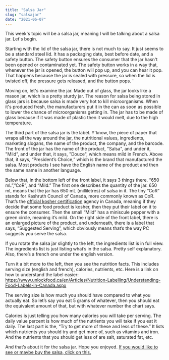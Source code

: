 ```yaml
---
title: "Salsa Jar"
slug: "salsajar"
date: "2021-06-07"
---
```



This week's topic will be a salsa jar, meaning I will be talking about a salsa jar. Let's begin.

Starting with the lid of the salsa jar, there is not much to say. It just seems to be a standard steel lid. It has a packaging date, best before date, and a safety button. The safety button ensures the consumer that the jar hasn't been opened or contaminated yet. The safety button works in a way that, whenever the jar is opened, the button will pop up, and you can hear it pop. That happens because the jar is sealed with pressure, so when the lid is twisted off, the pressure gets released, and the button pops. '

Moving on, let's examine the jar. Made out of glass, the jar looks like a mason jar, which is a pretty sturdy jar. The reason for salsa being stored in glass jars is because salsa is made very hot to kill microorganisms. When it's produced fresh, the manufacturers put it in the can as soon as possible to lower the chance of microorganisms getting in. The jar has to be made of glass because if it was made of plastic then it would melt, due to the high temperature.

The third part of the salsa jar is the label. Y'know, the piece of paper that wraps all the way around the jar, the nutritional values, ingredients, marketing slogans, the name of the product, the company, and the barcode. The front of the jar has the name of the product, "Salsa", and under it, "Mild", and under that, it says, "Douce", which means mild in French. Above that, it says, “President’s Choice,” which is the brand that manufactured the salsa.  Most products I see have the English name of the product and then the same name in another language.

 Below that, in the bottom left of the front label, it says 3 things there. “650 mL”,”CoR”, and “Mild.” The first one describes the quantity of the jar. 650 mL means that the jar has 650 mL (milliletres) of salsa in it. The tiny “CoR” stands for Kashruth Council of Canada, more commonly known as CoR. That’s the [official kosher certification](https://www.cor.ca/view/42/about_us.html) agency in Canada, meaning if they decide that some food product is kosher, then they put their label on it to ensure the consumer. 
Then the small “Mild” has a miniscule pepper with a green circle, meaning it’s mild. On the right side of the front label, there is an enlarged picture of the product, and underneath, there is a label that says, “Suggested Serving”, which obviously means that’s the way PC suggests you serve the salsa. 

If you rotate the salsa jar slightly to the left, the ingredients list is in full view. The ingredients list is just listing what’s in the salsa. Pretty self explanatory. Also, there’s a french one under the english version. 

Turn it a bit more to the left, then you see the nutrition facts. This includes serving size (english and french), calories, nutrients, etc. Here is a link on how to understand the label easier: https://www.unlockfood.ca/en/Articles/Nutrition-Labelling/Understanding-Food-Labels-in-Canada.aspx


The serving size is how much you should have compared to what you actually eat. So let’s say you eat 5 grams of whatever, then you should eat the equivalent amount of that, but with whatever number the chart says.

Calories is just telling you how many calories you will take per serving. The daily value percent is how much of the nutrients you will take if you eat it daily. The last part is the, “Try to get more of these and less of these.” It lists which nutrients you should try and get more of, such as vitamins and iron. And the nutrients that you should get less of are salt, saturated fat, etc.

And that’s about it for the salsa jar. Hope you enjoyed. [If you would like to see or maybe buy the salsa, click on this.](https://www.presidentschoice.ca/product/pc-salsa-mild/20309646003_EA)
